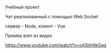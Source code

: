 Учебный проект

Чат реализованный с помощью Web Socket

сервер - Node, клиент - Vue

Пример взят из видео

https://www.youtube.com/watch?v=o43iiH4kGqg
